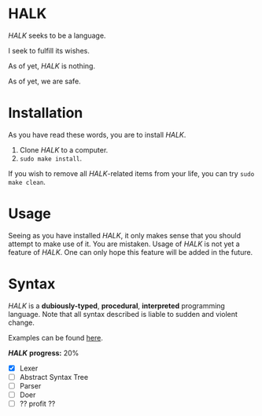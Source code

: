 # HALK

*HALK* seeks to be a language.

I seek to fulfill its wishes.

As of yet, *HALK* is nothing.

As of yet, we are safe.

# Installation

As you have read these words, you are to install *HALK*.

1. Clone *HALK* to a computer.
2. `sudo make install`.

If you wish to remove all *HALK*-related items from your life, you can try `sudo make clean`.

# Usage

Seeing as you have installed *HALK*, it only makes sense that you should attempt to make use of it.
You are mistaken.
Usage of *HALK* is not yet a feature of *HALK*.
One can only hope this feature will be added in the future.


# Syntax

*HALK* is a **dubiously-typed**, **procedural**, **interpreted**  programming language. 
Note that all syntax described is liable to sudden and violent change.

Examples can be found [here](examples/).

***HALK*** **progress:** 20%

- [x] Lexer
- [ ] Abstract Syntax Tree
- [ ] Parser
- [ ] Doer
- [ ] ?? profit ??
